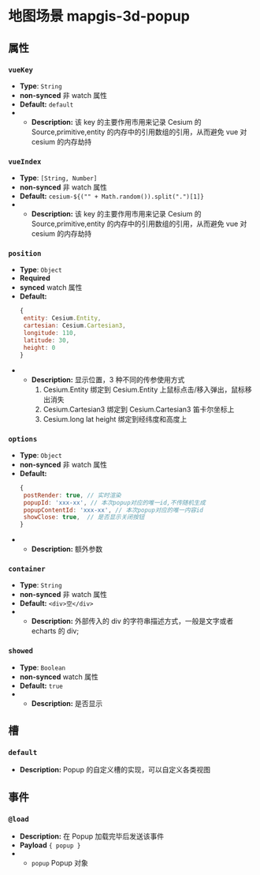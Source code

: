 # 地图场景 mapgis-3d-popup

## 属性

### `vueKey`

- **Type**: `String`
- **non-synced** 非 watch 属性
- **Default:** `default`
- - **Description:** 该 key 的主要作用市用来记录 Cesium 的 Source,primitive,entity 的内存中的引用数组的引用，从而避免 vue 对 cesium 的内存劫持

### `vueIndex`

- **Type**: `[String, Number]`
- **non-synced** 非 watch 属性
- **Default:** `cesium-${("" + Math.random()).split(".")[1]}`
- - **Description:** 该 key 的主要作用市用来记录 Cesium 的 Source,primitive,entity 的内存中的引用数组的引用，从而避免 vue 对 cesium 的内存劫持

### `position`

- **Type**: `Object`
- **Required**
- **synced** watch 属性
- **Default:**
  ```js
  {
   entity: Cesium.Entity,
   cartesian: Cesium.Cartesian3,
   longitude: 110,
   latitude: 30,
   height: 0
  }
  ```
- - **Description:** 显示位置，3 种不同的传参使用方式
    1. Cesium.Entity 绑定到 Cesium.Entity 上鼠标点击/移入弹出，鼠标移出消失
    2. Cesium.Cartesian3 绑定到 Cesium.Cartesian3 笛卡尔坐标上
    3. Cesium.long lat height 绑定到经纬度和高度上

### `options`

- **Type**: `Object`
- **non-synced** 非 watch 属性
- **Default:**
  ```js
  {
   postRender: true, // 实时渲染
   popupId: 'xxx-xx', // 本次popup对应的唯一id,不传随机生成
   popupContentId: 'xxx-xx', // 本次popup对应的唯一内容id
   showClose: true,  // 是否显示关闭按钮
  }
  ```
- - **Description:** 额外参数

### `container`

- **Type**: `String`
- **non-synced** 非 watch 属性
- **Default:** `<div>空</div>`
- - **Description:** 外部传入的 div 的字符串描述方式，一般是文字或者 echarts 的 div;

### `showed`

- **Type**: `Boolean`
- **non-synced** watch 属性
- **Default:** `true`
- - **Description:** 是否显示

## 槽

### `default`

- **Description:** Popup 的自定义槽的实现，可以自定义各类视图

## 事件

### `@load`

- **Description:** 在 Popup 加载完毕后发送该事件
- **Payload** `{ popup }`
- - `popup` Popup 对象
